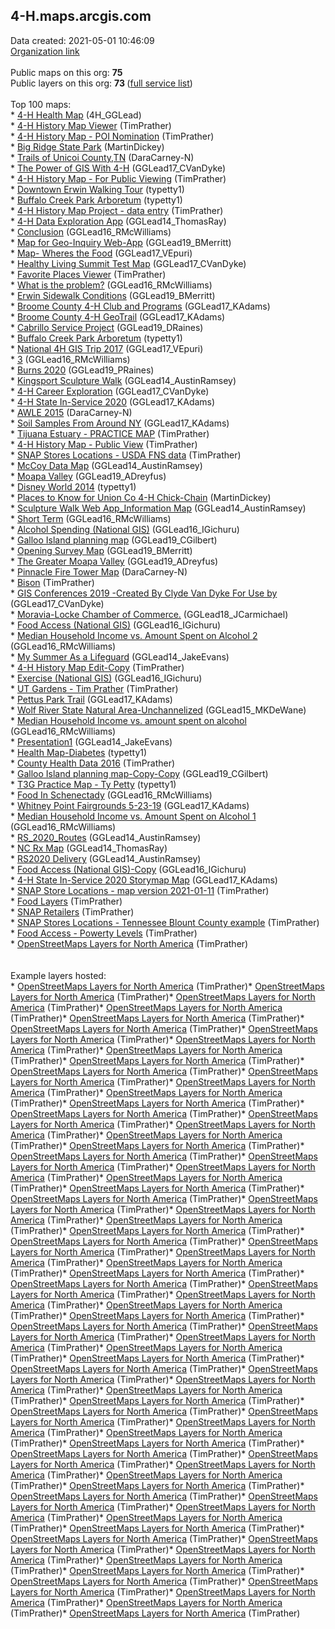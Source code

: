 <h2>4-H.maps.arcgis.com</h2> Data created: 2021-05-01 10:46:09 <br /><a target='new' href='https://4-H.maps.arcgis.com'>Organization link</a><br /><br />Public maps on this org: <b>75</b><br />Public layers on this org: <b>73 </b>(<a target='new' href='https://services.arcgis.com/0iQnc90cLcaNZExC/ArcGIS/rest/services'>full  service list</a>)<br /><br />Top 100 maps:<br />* <a target='new' href='https://www.arcgis.com/home/item.html?id=425d71193b044fdca86d4a162a1c3a55'>4-H Health Map</a> (4H_GGLead)<br />* <a target='new' href='https://www.arcgis.com/home/item.html?id=547810adc6ab438ba54cb810317f4c25'>4-H History Map Viewer</a> (TimPrather)<br />* <a target='new' href='https://www.arcgis.com/home/item.html?id=16ee2e1ba244456bb2d5c15b983fd9f6'>4-H History Map - POI Nomination</a> (TimPrather)<br />* <a target='new' href='https://www.arcgis.com/home/item.html?id=64b22b5831d44aba93e27fecf9673809'>Big Ridge State Park</a> (MartinDickey)<br />* <a target='new' href='https://www.arcgis.com/home/item.html?id=ec2bb62e5b6042998d7d61e37881cb69'>Trails of Unicoi County,TN</a> (DaraCarney-N)<br />* <a target='new' href='https://www.arcgis.com/home/item.html?id=492e3058ec4342178a894986705b0827'>The Power of GIS With 4-H</a> (GGLead17_CVanDyke)<br />* <a target='new' href='https://www.arcgis.com/home/item.html?id=48b1983d92a547cb84914f31aad667ea'>4-H History Map - For Public Viewing</a> (TimPrather)<br />* <a target='new' href='https://www.arcgis.com/home/item.html?id=d24c6d7b4eec428baf75014bd472908d'>Downtown Erwin Walking Tour</a> (typetty1)<br />* <a target='new' href='https://www.arcgis.com/home/item.html?id=c839b0eaead24aa384b51e4772bcc372'>Buffalo Creek Park Arboretum</a> (typetty1)<br />* <a target='new' href='https://www.arcgis.com/home/item.html?id=e5e2ba6d34f2434ebfe30a04c812aeba'>4-H History Map Project - data entry</a> (TimPrather)<br />* <a target='new' href='https://www.arcgis.com/home/item.html?id=883dc5b9eab94b58b446524cc03971e1'>4-H Data Exploration App</a> (GGLead14_ThomasRay)<br />* <a target='new' href='https://www.arcgis.com/home/item.html?id=b4f5e843d1c7416d85b76e199e4bbcac'>Conclusion</a> (GGLead16_RMcWilliams)<br />* <a target='new' href='https://www.arcgis.com/home/item.html?id=67a14e62223f445191924eb40d405eaf'>Map for Geo-Inquiry Web-App</a> (GGLead19_BMerritt)<br />* <a target='new' href='https://www.arcgis.com/home/item.html?id=6a7ea6297c0440e486483b9ed7263601'>Map- Wheres the Food</a> (GGLead17_VEpuri)<br />* <a target='new' href='https://www.arcgis.com/home/item.html?id=707d8412a0534d7aacefebeca0d158c9'>Healthy Living Summit Test Map</a> (GGLead17_CVanDyke)<br />* <a target='new' href='https://www.arcgis.com/home/item.html?id=b09c3537b8ee49839d1d4a566fc35d00'>Favorite Places Viewer</a> (TimPrather)<br />* <a target='new' href='https://www.arcgis.com/home/item.html?id=b407f664890d4d0a80ca535d1968ab38'>What is the problem?</a> (GGLead16_RMcWilliams)<br />* <a target='new' href='https://www.arcgis.com/home/item.html?id=0de7c6b6761046f8a2305da085b78658'>Erwin Sidewalk Conditions</a> (GGLead19_BMerritt)<br />* <a target='new' href='https://www.arcgis.com/home/item.html?id=3e87d0df93d94c50bf6acb5782e63af6'>Broome County 4-H Club and Programs</a> (GGLead17_KAdams)<br />* <a target='new' href='https://www.arcgis.com/home/item.html?id=0a529ef8a36740c9ab741a4a9cf2059f'>Broome County 4-H GeoTrail</a> (GGLead17_KAdams)<br />* <a target='new' href='https://www.arcgis.com/home/item.html?id=f3ee28f0e04847f1b3bf3ba83b6b2e2b'>Cabrillo Service Project</a> (GGLead19_DRaines)<br />* <a target='new' href='https://www.arcgis.com/home/item.html?id=19d42e39686e4e77941c2a5d9e4568c3'>Buffalo Creek Park Arboretum</a> (typetty1)<br />* <a target='new' href='https://www.arcgis.com/home/item.html?id=808f813a61f84802a2e9c1ce3101d8ce'>National 4H GIS Trip 2017</a> (GGLead17_VEpuri)<br />* <a target='new' href='https://www.arcgis.com/home/item.html?id=9622fcc7d7d4403083242f65e3490ece'>3</a> (GGLead16_RMcWilliams)<br />* <a target='new' href='https://www.arcgis.com/home/item.html?id=a29aba2e36514832a7e0f326f8354863'>Burns 2020</a> (GGLead19_PRaines)<br />* <a target='new' href='https://www.arcgis.com/home/item.html?id=4c1ae1dbd6f44a55bff9a18b1177010f'>Kingsport Sculpture Walk</a> (GGLead14_AustinRamsey)<br />* <a target='new' href='https://www.arcgis.com/home/item.html?id=74cf9b28e7ed458985710f1e1f6c8189'>4-H Career Exploration</a> (GGLead17_CVanDyke)<br />* <a target='new' href='https://www.arcgis.com/home/item.html?id=b198d2bd91314d8eb210737c41ed60a0'>4-H State In-Service 2020</a> (GGLead17_KAdams)<br />* <a target='new' href='https://www.arcgis.com/home/item.html?id=41544519c5ea41c7a6f42320b16a9be1'>AWLE 2015</a> (DaraCarney-N)<br />* <a target='new' href='https://www.arcgis.com/home/item.html?id=9f3df39fe3f948adb72039456b02b71a'>Soil Samples From Around NY</a> (GGLead17_KAdams)<br />* <a target='new' href='https://www.arcgis.com/home/item.html?id=be59936f4bb64990ad24c7b0d91a4a25'>Tijuana Estuary - PRACTICE MAP</a> (TimPrather)<br />* <a target='new' href='https://www.arcgis.com/home/item.html?id=5bb02c997eb842edb7d4d225d487ba49'>4-H History Map - Public View</a> (TimPrather)<br />* <a target='new' href='https://www.arcgis.com/home/item.html?id=a1b833e4df694330887958471c49fa20'>SNAP Stores Locations - USDA FNS data</a> (TimPrather)<br />* <a target='new' href='https://www.arcgis.com/home/item.html?id=13d1cb9334c247a5a6be4f9799a0b3ee'>McCoy Data Map</a> (GGLead14_AustinRamsey)<br />* <a target='new' href='https://www.arcgis.com/home/item.html?id=088fac638c8d4b8b8f8a6f41b3df2b04'>Moapa Valley</a> (GGLead19_ADreyfus)<br />* <a target='new' href='https://www.arcgis.com/home/item.html?id=13ee2da2f0a1473d929908d949e24f50'>Disney World 2014</a> (typetty1)<br />* <a target='new' href='https://www.arcgis.com/home/item.html?id=03fcc5f11f1847ddaa61837297ef7f32'>Places to Know for Union Co 4-H Chick-Chain</a> (MartinDickey)<br />* <a target='new' href='https://www.arcgis.com/home/item.html?id=7742d1c986214122b5cfdeb431661c9d'>Sculpture Walk Web App_Information Map</a> (GGLead14_AustinRamsey)<br />* <a target='new' href='https://www.arcgis.com/home/item.html?id=9d583cce52e84870b16d552013973a8f'>Short Term</a> (GGLead16_RMcWilliams)<br />* <a target='new' href='https://www.arcgis.com/home/item.html?id=9544586c19c040c7b3ae96ff72b39753'>Alcohol Spending (National GIS)</a> (GGLead16_IGichuru)<br />* <a target='new' href='https://www.arcgis.com/home/item.html?id=696d179f3fa24e9da252bef3b4cd89b9'>Galloo Island planning map</a> (GGLead19_CGilbert)<br />* <a target='new' href='https://www.arcgis.com/home/item.html?id=86361e51435c4e5a93bfc0324bd95569'>Opening Survey Map</a> (GGLead19_BMerritt)<br />* <a target='new' href='https://www.arcgis.com/home/item.html?id=6c3538fc6270423db09c16a887c39fd5'>The Greater Moapa Valley</a> (GGLead19_ADreyfus)<br />* <a target='new' href='https://www.arcgis.com/home/item.html?id=36a58c2775ce4ec5aaf4cd469fc8eeb6'>Pinnacle Fire Tower Map</a> (DaraCarney-N)<br />* <a target='new' href='https://www.arcgis.com/home/item.html?id=320d59f2c71947f2a25d889ea10603af'>Bison</a> (TimPrather)<br />* <a target='new' href='https://www.arcgis.com/home/item.html?id=01386edbd8e143a3950bfcc1e4f26097'>GIS Conferences 2019 -Created By Clyde Van Dyke For Use by </a> (GGLead17_CVanDyke)<br />* <a target='new' href='https://www.arcgis.com/home/item.html?id=1a38a35b287349ad8754ce9a99ff02cb'>Moravia-Locke Chamber of Commerce.</a> (GGLead18_JCarmichael)<br />* <a target='new' href='https://www.arcgis.com/home/item.html?id=92ef8cda1e104ccb828cfc17d083fc9c'>Food Access (National GIS)</a> (GGLead16_IGichuru)<br />* <a target='new' href='https://www.arcgis.com/home/item.html?id=384bb9b022914090826a8f10eb39470f'>Median Household Income vs. Amount Spent on Alcohol 2</a> (GGLead16_RMcWilliams)<br />* <a target='new' href='https://www.arcgis.com/home/item.html?id=c6880f4fe8804b0a822dd60a8e04ac28'>My Summer As a Lifeguard</a> (GGLead14_JakeEvans)<br />* <a target='new' href='https://www.arcgis.com/home/item.html?id=951e81916b104e7caa6937699f2eab11'>4-H History Map Edit-Copy</a> (TimPrather)<br />* <a target='new' href='https://www.arcgis.com/home/item.html?id=463ec75951444a119cbad2771e215192'>Exercise (National GIS)</a> (GGLead16_IGichuru)<br />* <a target='new' href='https://www.arcgis.com/home/item.html?id=5600f7294af84d28979783ddb73799e4'>UT Gardens - Tim Prather</a> (TimPrather)<br />* <a target='new' href='https://www.arcgis.com/home/item.html?id=092372ff63894b4db58972425daebe57'>Pettus Park Trail</a> (GGLead17_KAdams)<br />* <a target='new' href='https://www.arcgis.com/home/item.html?id=5484aa20ea7847dea97f4beeede5b37e'>Wolf River State Natural Area-Unchannelized</a> (GGLead15_MKDeWane)<br />* <a target='new' href='https://www.arcgis.com/home/item.html?id=242486e176ba40feb5800ccc4f900fff'>Median Household Income vs. amount spent on alcohol</a> (GGLead16_RMcWilliams)<br />* <a target='new' href='https://www.arcgis.com/home/item.html?id=be8fec77b0134021bf40fcdfee69d25b'>Presentation1</a> (GGLead14_JakeEvans)<br />* <a target='new' href='https://www.arcgis.com/home/item.html?id=f7457564f54944cdb2dbe66dfc2294f6'>Health Map-Diabetes</a> (typetty1)<br />* <a target='new' href='https://www.arcgis.com/home/item.html?id=3a9ba00b9a2f4fb48dbed2eec513258d'>County Health Data 2016</a> (TimPrather)<br />* <a target='new' href='https://www.arcgis.com/home/item.html?id=ea34baf1a4a44a10816d3cb652a6ec5a'>Galloo Island planning map-Copy-Copy</a> (GGLead19_CGilbert)<br />* <a target='new' href='https://www.arcgis.com/home/item.html?id=0014dc8474c74af3a704e1197c66db0e'>T3G Practice Map - Ty Petty</a> (typetty1)<br />* <a target='new' href='https://www.arcgis.com/home/item.html?id=8c92bef7555846d783f33c191d866cc8'>Food In Schenectady</a> (GGLead16_RMcWilliams)<br />* <a target='new' href='https://www.arcgis.com/home/item.html?id=eca5fbda78ba430d9cef21f165202488'>Whitney Point Fairgrounds 5-23-19</a> (GGLead17_KAdams)<br />* <a target='new' href='https://www.arcgis.com/home/item.html?id=fe77acf4202b46819fc5ff46c19ef893'>Median Household Income vs. Amount Spent on Alcohol 1</a> (GGLead16_RMcWilliams)<br />* <a target='new' href='https://www.arcgis.com/home/item.html?id=e33a2c3fa7aa404f88aaef6a31920978'>RS_2020_Routes</a> (GGLead14_AustinRamsey)<br />* <a target='new' href='https://www.arcgis.com/home/item.html?id=cc99afca82804364a145c2cf96939cb6'>NC Rx Map</a> (GGLead14_ThomasRay)<br />* <a target='new' href='https://www.arcgis.com/home/item.html?id=1dabbd40781044a2809b0ceabfbb721f'>RS2020 Delivery</a> (GGLead14_AustinRamsey)<br />* <a target='new' href='https://www.arcgis.com/home/item.html?id=109be38094a048d78287bd1246ad6f46'>Food Access (National GIS)-Copy</a> (GGLead16_IGichuru)<br />* <a target='new' href='https://www.arcgis.com/home/item.html?id=884be38387dc4126adfe0e7376e8b942'>4-H State In-Service 2020 Storymap Map</a> (GGLead17_KAdams)<br />* <a target='new' href='https://www.arcgis.com/home/item.html?id=ef3af936b3af4e4db15775175f2dca12'>SNAP Store Locations - map version 2021-01-11</a> (TimPrather)<br />* <a target='new' href='https://www.arcgis.com/home/item.html?id=d7f7566a03c84a2db2ec43fac6492cc0'>Food Layers</a> (TimPrather)<br />* <a target='new' href='https://www.arcgis.com/home/item.html?id=682b2e5f19604cc1a34f534690f05aa3'>SNAP Retailers</a> (TimPrather)<br />* <a target='new' href='https://www.arcgis.com/home/item.html?id=ec7f359e6a7b4603b41d16cea6b367d6'>SNAP Stores Locations - Tennessee Blount County example</a> (TimPrather)<br />* <a target='new' href='https://www.arcgis.com/home/item.html?id=47c6f405ae9b48a091034570673b4d5d'>Food Access - Powerty Levels</a> (TimPrather)<br />* <a target='new' href='https://www.arcgis.com/home/item.html?id=d6453641d7b5411085f4aa28bd547a63'>OpenStreetMaps Layers for North America</a> (TimPrather)<br /><br /><br />Example layers hosted:<br />* <a target='new' href='https://www.arcgis.com/home/item.html?id=d6453641d7b5411085f4aa28bd547a63'>OpenStreetMaps Layers for North America</a> (TimPrather)* <a target='new' href='https://www.arcgis.com/home/item.html?id=d6453641d7b5411085f4aa28bd547a63'>OpenStreetMaps Layers for North America</a> (TimPrather)* <a target='new' href='https://www.arcgis.com/home/item.html?id=d6453641d7b5411085f4aa28bd547a63'>OpenStreetMaps Layers for North America</a> (TimPrather)* <a target='new' href='https://www.arcgis.com/home/item.html?id=d6453641d7b5411085f4aa28bd547a63'>OpenStreetMaps Layers for North America</a> (TimPrather)* <a target='new' href='https://www.arcgis.com/home/item.html?id=d6453641d7b5411085f4aa28bd547a63'>OpenStreetMaps Layers for North America</a> (TimPrather)* <a target='new' href='https://www.arcgis.com/home/item.html?id=d6453641d7b5411085f4aa28bd547a63'>OpenStreetMaps Layers for North America</a> (TimPrather)* <a target='new' href='https://www.arcgis.com/home/item.html?id=d6453641d7b5411085f4aa28bd547a63'>OpenStreetMaps Layers for North America</a> (TimPrather)* <a target='new' href='https://www.arcgis.com/home/item.html?id=d6453641d7b5411085f4aa28bd547a63'>OpenStreetMaps Layers for North America</a> (TimPrather)* <a target='new' href='https://www.arcgis.com/home/item.html?id=d6453641d7b5411085f4aa28bd547a63'>OpenStreetMaps Layers for North America</a> (TimPrather)* <a target='new' href='https://www.arcgis.com/home/item.html?id=d6453641d7b5411085f4aa28bd547a63'>OpenStreetMaps Layers for North America</a> (TimPrather)* <a target='new' href='https://www.arcgis.com/home/item.html?id=d6453641d7b5411085f4aa28bd547a63'>OpenStreetMaps Layers for North America</a> (TimPrather)* <a target='new' href='https://www.arcgis.com/home/item.html?id=d6453641d7b5411085f4aa28bd547a63'>OpenStreetMaps Layers for North America</a> (TimPrather)* <a target='new' href='https://www.arcgis.com/home/item.html?id=d6453641d7b5411085f4aa28bd547a63'>OpenStreetMaps Layers for North America</a> (TimPrather)* <a target='new' href='https://www.arcgis.com/home/item.html?id=d6453641d7b5411085f4aa28bd547a63'>OpenStreetMaps Layers for North America</a> (TimPrather)* <a target='new' href='https://www.arcgis.com/home/item.html?id=d6453641d7b5411085f4aa28bd547a63'>OpenStreetMaps Layers for North America</a> (TimPrather)* <a target='new' href='https://www.arcgis.com/home/item.html?id=d6453641d7b5411085f4aa28bd547a63'>OpenStreetMaps Layers for North America</a> (TimPrather)* <a target='new' href='https://www.arcgis.com/home/item.html?id=d6453641d7b5411085f4aa28bd547a63'>OpenStreetMaps Layers for North America</a> (TimPrather)* <a target='new' href='https://www.arcgis.com/home/item.html?id=d6453641d7b5411085f4aa28bd547a63'>OpenStreetMaps Layers for North America</a> (TimPrather)* <a target='new' href='https://www.arcgis.com/home/item.html?id=d6453641d7b5411085f4aa28bd547a63'>OpenStreetMaps Layers for North America</a> (TimPrather)* <a target='new' href='https://www.arcgis.com/home/item.html?id=d6453641d7b5411085f4aa28bd547a63'>OpenStreetMaps Layers for North America</a> (TimPrather)* <a target='new' href='https://www.arcgis.com/home/item.html?id=d6453641d7b5411085f4aa28bd547a63'>OpenStreetMaps Layers for North America</a> (TimPrather)* <a target='new' href='https://www.arcgis.com/home/item.html?id=d6453641d7b5411085f4aa28bd547a63'>OpenStreetMaps Layers for North America</a> (TimPrather)* <a target='new' href='https://www.arcgis.com/home/item.html?id=d6453641d7b5411085f4aa28bd547a63'>OpenStreetMaps Layers for North America</a> (TimPrather)* <a target='new' href='https://www.arcgis.com/home/item.html?id=d6453641d7b5411085f4aa28bd547a63'>OpenStreetMaps Layers for North America</a> (TimPrather)* <a target='new' href='https://www.arcgis.com/home/item.html?id=d6453641d7b5411085f4aa28bd547a63'>OpenStreetMaps Layers for North America</a> (TimPrather)* <a target='new' href='https://www.arcgis.com/home/item.html?id=d6453641d7b5411085f4aa28bd547a63'>OpenStreetMaps Layers for North America</a> (TimPrather)* <a target='new' href='https://www.arcgis.com/home/item.html?id=d6453641d7b5411085f4aa28bd547a63'>OpenStreetMaps Layers for North America</a> (TimPrather)* <a target='new' href='https://www.arcgis.com/home/item.html?id=d6453641d7b5411085f4aa28bd547a63'>OpenStreetMaps Layers for North America</a> (TimPrather)* <a target='new' href='https://www.arcgis.com/home/item.html?id=d6453641d7b5411085f4aa28bd547a63'>OpenStreetMaps Layers for North America</a> (TimPrather)* <a target='new' href='https://www.arcgis.com/home/item.html?id=d6453641d7b5411085f4aa28bd547a63'>OpenStreetMaps Layers for North America</a> (TimPrather)* <a target='new' href='https://www.arcgis.com/home/item.html?id=d6453641d7b5411085f4aa28bd547a63'>OpenStreetMaps Layers for North America</a> (TimPrather)* <a target='new' href='https://www.arcgis.com/home/item.html?id=d6453641d7b5411085f4aa28bd547a63'>OpenStreetMaps Layers for North America</a> (TimPrather)* <a target='new' href='https://www.arcgis.com/home/item.html?id=d6453641d7b5411085f4aa28bd547a63'>OpenStreetMaps Layers for North America</a> (TimPrather)* <a target='new' href='https://www.arcgis.com/home/item.html?id=d6453641d7b5411085f4aa28bd547a63'>OpenStreetMaps Layers for North America</a> (TimPrather)* <a target='new' href='https://www.arcgis.com/home/item.html?id=d6453641d7b5411085f4aa28bd547a63'>OpenStreetMaps Layers for North America</a> (TimPrather)* <a target='new' href='https://www.arcgis.com/home/item.html?id=d6453641d7b5411085f4aa28bd547a63'>OpenStreetMaps Layers for North America</a> (TimPrather)* <a target='new' href='https://www.arcgis.com/home/item.html?id=d6453641d7b5411085f4aa28bd547a63'>OpenStreetMaps Layers for North America</a> (TimPrather)* <a target='new' href='https://www.arcgis.com/home/item.html?id=d6453641d7b5411085f4aa28bd547a63'>OpenStreetMaps Layers for North America</a> (TimPrather)* <a target='new' href='https://www.arcgis.com/home/item.html?id=d6453641d7b5411085f4aa28bd547a63'>OpenStreetMaps Layers for North America</a> (TimPrather)* <a target='new' href='https://www.arcgis.com/home/item.html?id=d6453641d7b5411085f4aa28bd547a63'>OpenStreetMaps Layers for North America</a> (TimPrather)* <a target='new' href='https://www.arcgis.com/home/item.html?id=d6453641d7b5411085f4aa28bd547a63'>OpenStreetMaps Layers for North America</a> (TimPrather)* <a target='new' href='https://www.arcgis.com/home/item.html?id=d6453641d7b5411085f4aa28bd547a63'>OpenStreetMaps Layers for North America</a> (TimPrather)* <a target='new' href='https://www.arcgis.com/home/item.html?id=d6453641d7b5411085f4aa28bd547a63'>OpenStreetMaps Layers for North America</a> (TimPrather)* <a target='new' href='https://www.arcgis.com/home/item.html?id=d6453641d7b5411085f4aa28bd547a63'>OpenStreetMaps Layers for North America</a> (TimPrather)* <a target='new' href='https://www.arcgis.com/home/item.html?id=d6453641d7b5411085f4aa28bd547a63'>OpenStreetMaps Layers for North America</a> (TimPrather)* <a target='new' href='https://www.arcgis.com/home/item.html?id=d6453641d7b5411085f4aa28bd547a63'>OpenStreetMaps Layers for North America</a> (TimPrather)* <a target='new' href='https://www.arcgis.com/home/item.html?id=d6453641d7b5411085f4aa28bd547a63'>OpenStreetMaps Layers for North America</a> (TimPrather)* <a target='new' href='https://www.arcgis.com/home/item.html?id=d6453641d7b5411085f4aa28bd547a63'>OpenStreetMaps Layers for North America</a> (TimPrather)* <a target='new' href='https://www.arcgis.com/home/item.html?id=d6453641d7b5411085f4aa28bd547a63'>OpenStreetMaps Layers for North America</a> (TimPrather)* <a target='new' href='https://www.arcgis.com/home/item.html?id=d6453641d7b5411085f4aa28bd547a63'>OpenStreetMaps Layers for North America</a> (TimPrather)* <a target='new' href='https://www.arcgis.com/home/item.html?id=d6453641d7b5411085f4aa28bd547a63'>OpenStreetMaps Layers for North America</a> (TimPrather)* <a target='new' href='https://www.arcgis.com/home/item.html?id=d6453641d7b5411085f4aa28bd547a63'>OpenStreetMaps Layers for North America</a> (TimPrather)* <a target='new' href='https://www.arcgis.com/home/item.html?id=d6453641d7b5411085f4aa28bd547a63'>OpenStreetMaps Layers for North America</a> (TimPrather)* <a target='new' href='https://www.arcgis.com/home/item.html?id=d6453641d7b5411085f4aa28bd547a63'>OpenStreetMaps Layers for North America</a> (TimPrather)* <a target='new' href='https://www.arcgis.com/home/item.html?id=d6453641d7b5411085f4aa28bd547a63'>OpenStreetMaps Layers for North America</a> (TimPrather)* <a target='new' href='https://www.arcgis.com/home/item.html?id=d6453641d7b5411085f4aa28bd547a63'>OpenStreetMaps Layers for North America</a> (TimPrather)* <a target='new' href='https://www.arcgis.com/home/item.html?id=d6453641d7b5411085f4aa28bd547a63'>OpenStreetMaps Layers for North America</a> (TimPrather)* <a target='new' href='https://www.arcgis.com/home/item.html?id=d6453641d7b5411085f4aa28bd547a63'>OpenStreetMaps Layers for North America</a> (TimPrather)* <a target='new' href='https://www.arcgis.com/home/item.html?id=d6453641d7b5411085f4aa28bd547a63'>OpenStreetMaps Layers for North America</a> (TimPrather)* <a target='new' href='https://www.arcgis.com/home/item.html?id=d6453641d7b5411085f4aa28bd547a63'>OpenStreetMaps Layers for North America</a> (TimPrather)* <a target='new' href='https://www.arcgis.com/home/item.html?id=d6453641d7b5411085f4aa28bd547a63'>OpenStreetMaps Layers for North America</a> (TimPrather)* <a target='new' href='https://www.arcgis.com/home/item.html?id=d6453641d7b5411085f4aa28bd547a63'>OpenStreetMaps Layers for North America</a> (TimPrather)* <a target='new' href='https://www.arcgis.com/home/item.html?id=d6453641d7b5411085f4aa28bd547a63'>OpenStreetMaps Layers for North America</a> (TimPrather)* <a target='new' href='https://www.arcgis.com/home/item.html?id=d6453641d7b5411085f4aa28bd547a63'>OpenStreetMaps Layers for North America</a> (TimPrather)* <a target='new' href='https://www.arcgis.com/home/item.html?id=d6453641d7b5411085f4aa28bd547a63'>OpenStreetMaps Layers for North America</a> (TimPrather)* <a target='new' href='https://www.arcgis.com/home/item.html?id=d6453641d7b5411085f4aa28bd547a63'>OpenStreetMaps Layers for North America</a> (TimPrather)* <a target='new' href='https://www.arcgis.com/home/item.html?id=d6453641d7b5411085f4aa28bd547a63'>OpenStreetMaps Layers for North America</a> (TimPrather)* <a target='new' href='https://www.arcgis.com/home/item.html?id=d6453641d7b5411085f4aa28bd547a63'>OpenStreetMaps Layers for North America</a> (TimPrather)* <a target='new' href='https://www.arcgis.com/home/item.html?id=d6453641d7b5411085f4aa28bd547a63'>OpenStreetMaps Layers for North America</a> (TimPrather)* <a target='new' href='https://www.arcgis.com/home/item.html?id=d6453641d7b5411085f4aa28bd547a63'>OpenStreetMaps Layers for North America</a> (TimPrather)* <a target='new' href='https://www.arcgis.com/home/item.html?id=d6453641d7b5411085f4aa28bd547a63'>OpenStreetMaps Layers for North America</a> (TimPrather)* <a target='new' href='https://www.arcgis.com/home/item.html?id=d6453641d7b5411085f4aa28bd547a63'>OpenStreetMaps Layers for North America</a> (TimPrather)* <a target='new' href='https://www.arcgis.com/home/item.html?id=d6453641d7b5411085f4aa28bd547a63'>OpenStreetMaps Layers for North America</a> (TimPrather)* <a target='new' href='https://www.arcgis.com/home/item.html?id=d6453641d7b5411085f4aa28bd547a63'>OpenStreetMaps Layers for North America</a> (TimPrather)* <a target='new' href='https://www.arcgis.com/home/item.html?id=d6453641d7b5411085f4aa28bd547a63'>OpenStreetMaps Layers for North America</a> (TimPrather)